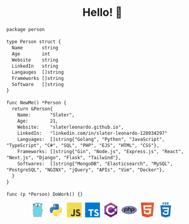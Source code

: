 <h1 align="center">Hello! 👋</h1>

```golang
package person

type Person struct {
  Name       string
  Age        int
  Website    string
  LinkedIn   string
  Langauges  []string
  Frameworks []string
  Software   []string
}

func NewMe() *Person {
  return &Person{
    Name:       "Slater",
    Age:        21,
    Website:    "slaterleonardo.github.io",
    LinkedIn:   "linkedin.com/in/slater-leonardo-128934297"
    Languages:  []string{"Golang", "Python", "JavaScript", "TypeScript", "C#", "SQL", "PHP", "EJS", "HTML", "CSS"},
    Frameworks: []string{"Gin", "Node.js", "Express.js", "React", "Next.js", "Django", "Flask", "Tailwind"},
    Softwares:  []string{"MongoDB", "Elasticsearch", "MySQL", "PostgreSQL", "NGINX", "jQuery", "APIs", "Vim", "Docker"},
  }
}

func (p *Person) DoWork() {}
```
<div align="center">
  <img src="https://github.com/devicons/devicon/blob/master/icons/go/go-original.svg" title="Go" **alt="Go" width="40" height="40"/>&nbsp;
  <img src="https://github.com/devicons/devicon/blob/master/icons/python/python-original.svg" title="Python" **alt="Python" width="40" height="40"/>&nbsp;
  <img src="https://github.com/devicons/devicon/blob/master/icons/javascript/javascript-original.svg" title="JavaScript" alt="JavaScript" width="40" height="40"/>&nbsp;
  <img src="https://github.com/devicons/devicon/blob/master/icons/typescript/typescript-original.svg" title="TypeScript" alt="TypeScript" width="40" height="40"/>&nbsp;
  <img src="https://github.com/devicons/devicon/blob/master/icons/csharp/csharp-original.svg"  title="CSS3" alt="CSS" width="40" height="40"/>&nbsp;
  <img src="https://github.com/devicons/devicon/blob/master/icons/php/php-original.svg"  title="CSS3" alt="CSS" width="40" height="40"/>&nbsp;
  <img src="https://github.com/devicons/devicon/blob/master/icons/html5/html5-original.svg" title="HTML5" alt="HTML" width="40" height="40"/>&nbsp;
  <img src="https://github.com/devicons/devicon/blob/master/icons/css3/css3-plain-wordmark.svg"  title="CSS3" alt="CSS" width="40" height="40"/>&nbsp;
</div>
